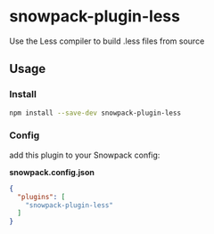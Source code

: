 # snowpack-plugin-less
Use the Less compiler to build .less files from source

## Usage

### Install
```bash
npm install --save-dev snowpack-plugin-less
```

### Config
add this plugin to your Snowpack config:  

**snowpack.config.json**
```json
{
  "plugins": [
    "snowpack-plugin-less"
  ]
}
```

